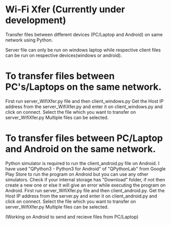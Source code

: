 # Wi-Fi Xfer (Currently under development)

Transfer files between different devices (PC/Laptop and Android) on same network using Python.

Server file can only be run on windows laptop while respective client files can be run on respective devices(windows or android).

# To transfer files between PC's/Laptops on the same network.
First run server_WifiXfer.py file and then client_windows.py
Get the Host IP address from the server_WifiXfer.py and enter it on client_windows.py and click on connect.
Select the file which you want to transfer on server_WifiXfer.py
Multiple files can be selected.


# To transfer files between PC/Laptop and Android on the same network.
Python simulator is required to run the client_android.py file on Android.
I have used "QPython3 - Python3 for Android" of "QPythonLab" from Google Play Store to run the program on Android but you can use any other simulators.
Check if your internal storage has "Download" folder, if not then create a new one or else it will give an error while executing the program on Android.
First run server_WifiXfer.py file and then client_android.py.
Get the Host IP address from the server.py and enter it on client_android.py and click on connect.
Select the file which you want to transfer on server_WifiXfer.py
Multiple files can be selected.

(Working on Android to send and recieve files from PC/Laptop)
